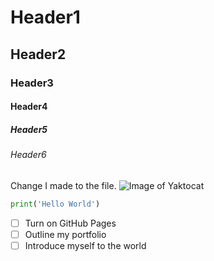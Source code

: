 # Header1
## Header2
### Header3
#### Header4
##### Header5
###### Header6
Change I made to the file.
![Image of Yaktocat](https://octodex.github.com/images/yaktocat.png)

``` python
print('Hello World')
```

- [ ] Turn on GitHub Pages
- [ ] Outline my portfolio
- [ ] Introduce myself to the world
